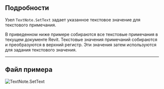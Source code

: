 ## Подробности
Узел `TextNote.SetText` задает указанное текстовое значение для текстового примечания.

В приведенном ниже примере собираются все текстовые примечания в текущем документе Revit. Текстовые значения примечаний собираются и преобразуются в верхний регистр. Эти значения затем используются для задания текстового значения.

___
## Файл примера

![TextNote.SetText](./Revit.Elements.TextNote.SetText_img.jpg)
